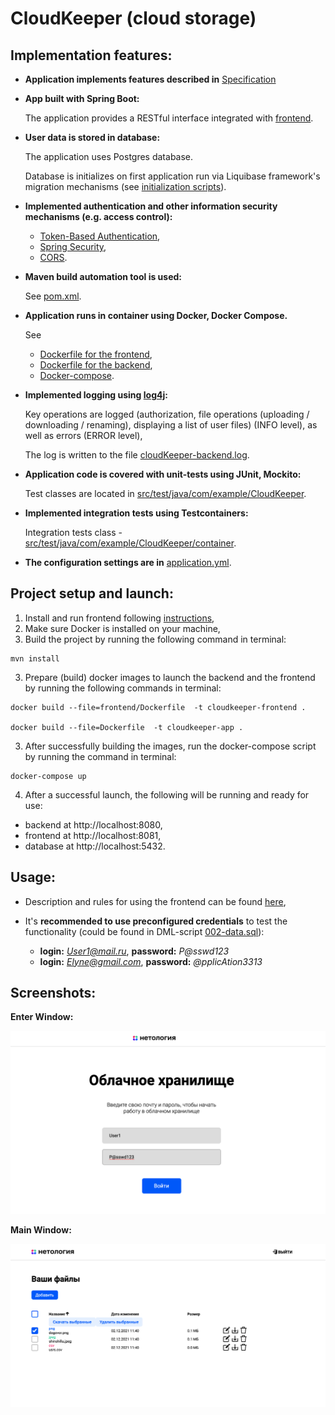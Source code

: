 # CloudKeeper (cloud storage)

## Implementation features:


- **Application implements features described in** [Specification](CloudServiceSpecification.yaml)


- **App built with Spring Boot:**

  The application provides a RESTful interface integrated with [frontend](frontend/cloudKeeper-frontend).


- **User data is stored in database:**

  The application uses Postgres database.
  
  Database is initializes on first application run via Liquibase framework's migration mechanisms (see [initialization scripts](src/main/resources/db/changelog)).

- **Implemented authentication and other information security mechanisms (e.g. access control):**

  - [Token-Based Authentication](src/main/java/com/example/CloudKeeper/security),
  - [Spring Security](src/main/java/com/example/CloudKeeper/config/SecurityConfig.java),
  - [CORS](src/main/java/com/example/CloudKeeper/config/MvcConfig.java).


- **Maven build automation tool is used:**

  See  [pom.xml](pom.xml).


- **Application runs in container using Docker, Docker Compose.**

  See
    - [Dockerfile for the frontend](frontend/Dockerfile),
    - [Dockerfile for the backend](Dockerfile),
    - [Docker-compose](docker-compose.yml).


- **Implemented logging using [log4j](src/main/resources/log4j.properties):**

  Key operations are logged (authorization, file operations (uploading / downloading / renaming), displaying a list of user files) (INFO level), as well as errors (ERROR level),

  The log is written to the file [cloudKeeper-backend.log](log/cloudKeeper-backend.log).


- **Application code is covered with unit-tests using JUnit, Mockito:**

  Test classes are located in [src/test/java/com/example/CloudKeeper](src/test/java/com/example/CloudKeeper).


- **Implemented integration tests using Testcontainers:**

  Integration tests class - [src/test/java/com/example/CloudKeeper/container](src/test/java/com/example/CloudKeeper/container).


- **The configuration settings are in** [application.yml](src/main/resources/application.yml).

## Project setup and launch:

1. Install and run frontend following [instructions](frontend/cloudKeeper-frontend/README.md),
2. Make sure Docker is installed on your machine,
3. Build the project by running the following command in terminal:
```
mvn install
```
3. Prepare (build) docker images to launch the backend and the frontend by running the following commands in terminal:
```
docker build --file=frontend/Dockerfile  -t cloudkeeper-frontend .

docker build --file=Dockerfile  -t cloudkeeper-app .
```
3. After successfully building the images, run the docker-compose script by running the command in terminal:

```
docker-compose up
```
4. After a successful launch, the following will be running and ready for use:
- backend at http://localhost:8080,
- frontend at http://localhost:8081,
- database at http://localhost:5432.

## Usage:
- Description and rules for using the frontend can be found [here](frontend/cloudKeeper-frontend/README.md),
- It's **recommended to use preconfigured credentials** to test the functionality (could be found in DML-script [002-data.sql](src/main/resources/db/changelog/migrations/002-data.sql)):

  - **login:** *User1@mail.ru*, **password:** *P@sswd123*
  - **login:** *Elyne@gmail.com*, **password:** *@pplicAtion3313*

## Screenshots:
<b name="enter">Enter Window:</b>


![Enter window](img/EnterWindow.png)

<b name="enter">Main Window:</b>


![Enter window](img/MainWindow.png)




